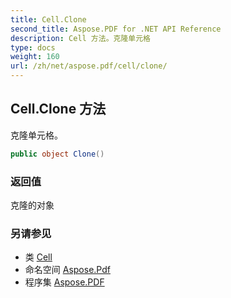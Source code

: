 ```yaml
---
title: Cell.Clone
second_title: Aspose.PDF for .NET API Reference
description: Cell 方法。克隆单元格
type: docs
weight: 160
url: /zh/net/aspose.pdf/cell/clone/
---
```

## Cell.Clone 方法

克隆单元格。

```csharp
public object Clone()
```

### 返回值

克隆的对象

### 另请参见

* 类 [Cell](../)
* 命名空间 [Aspose.Pdf](../../../aspose.pdf/)
* 程序集 [Aspose.PDF](../../../)